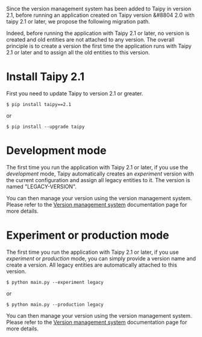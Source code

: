 Since the version management system has been added to Taipy in version 2.1, before running
an application created on Taipy version &#8804 2.0 with taipy 2.1 or later, we propose the
following migration path.

Indeed, before running the application with Taipy 2.1 or later, no version is created and
old entities are not attached to any version. The overall principle is to create a version
the first time the application runs with Taipy 2.1 or later and to assign all the old
entities to this version.

# Install Taipy 2.1

First you need to update Taipy to version 2.1 or greater.

``` console
$ pip install taipy==2.1
```

or

``` console
$ pip install --upgrade taipy
```

# Development mode

The first time you run the application with Taipy 2.1 or later, if you use the
_development_ mode, Taipy automatically creates an _experiment_ version with
the current configuration and assign all legacy entities to it. The version is
named "LEGACY-VERSION".

You can then manage your version using the version management system. Please
refer to the [Version management system](../versioning/index.md) documentation
page for more details.

# Experiment or production mode

The first time you run the application with Taipy 2.1 or later, if you use
_experiment_ or _production_ mode, you can simply provide a version name and
create a version. All legacy entities are automatically attached to this version.

```console
$ python main.py --experiment legacy
```

or

```console
$ python main.py --production legacy
```

You can then manage your version using the version management system. Please
refer to the [Version management system](../versioning/index.md) documentation
page for more details.
